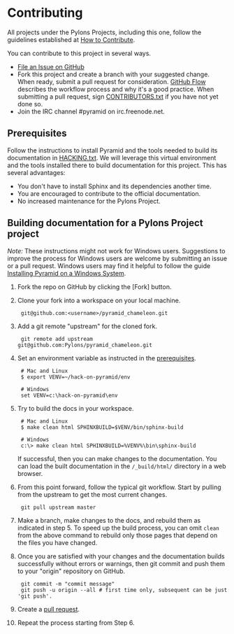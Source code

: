 Contributing
============

All projects under the Pylons Projects, including this one, follow the
guidelines established at [How to
Contribute](http://www.pylonsproject.org/community/how-to-contribute).

You can contribute to this project in several ways.

* [File an Issue on GitHub](https://github.com/Pylons/pyramid_chameleon/issues)
* Fork this project and create a branch with your suggested change. When ready, submit a pull request for consideration. [GitHub Flow](https://guides.github.com/introduction/flow/index.html) describes the workflow process and why it's a good practice. When submitting a pull request, sign [CONTRIBUTORS.txt](https://github.com/Pylons/pyramid_chameleon/blob/master/CONTRIBUTORS.txt) if you have not yet done so.
* Join the IRC channel #pyramid on irc.freenode.net.

Prerequisites
-------------

Follow the instructions to install Pyramid and the tools needed to build its documentation in [HACKING.txt](https://github.com/Pylons/pyramid/blob/master/HACKING.txt). We will leverage this virtual environment and the tools installed there to build documentation for this project. This has several advantages:

* You don't have to install Sphinx and its dependencies another time.
* You are encouraged to contribute to the official documentation.
* No increased maintenance for the Pylons Project.

Building documentation for a Pylons Project project
---------------------------------------------------

*Note:* These instructions might not work for Windows users. Suggestions to improve the process for Windows users are welcome by submitting an issue or a pull request. Windows users may find it helpful to follow the guide [Installing Pyramid on a Windows System](http://docs.pylonsproject.org/projects/pyramid/en/latest/narr/install.html#installing-pyramid-on-a-windows-system).

1.  Fork the repo on GitHub by clicking the [Fork] button.
2.  Clone your fork into a workspace on your local machine.

         git@github.com:<username>/pyramid_chameleon.git

3.  Add a git remote "upstream" for the cloned fork.

         git remote add upstream git@github.com:Pylons/pyramid_chameleon.git

4.  Set an environment variable as instructed in the [prerequisites](https://github.com/Pylons/pyramid/blob/master/HACKING.txt#L55-L58).

         # Mac and Linux
         $ export VENV=~/hack-on-pyramid/env

         # Windows
         set VENV=c:\hack-on-pyramid\env

5.  Try to build the docs in your workspace.

         # Mac and Linux
         $ make clean html SPHINXBUILD=$VENV/bin/sphinx-build

         # Windows
         c:\> make clean html SPHINXBUILD=%VENV%\bin\sphinx-build

     If successful, then you can make changes to the documentation. You can load the built documentation in the `/_build/html/` directory in a web browser.

6.  From this point forward, follow the typical git workflow.  Start by pulling from the upstream to get the most current changes.

         git pull upstream master

7.  Make a branch, make changes to the docs, and rebuild them as indicated in step 5.  To speed up the build process, you can omit `clean` from the above command to rebuild only those pages that depend on the files you have changed.

8.  Once you are satisfied with your changes and the documentation builds successfully without errors or warnings, then git commit and push them to your "origin" repository on GitHub.

         git commit -m "commit message"
         git push -u origin --all # first time only, subsequent can be just 'git push'.

9.  Create a [pull request](https://help.github.com/articles/using-pull-requests/).

10.  Repeat the process starting from Step 6.

